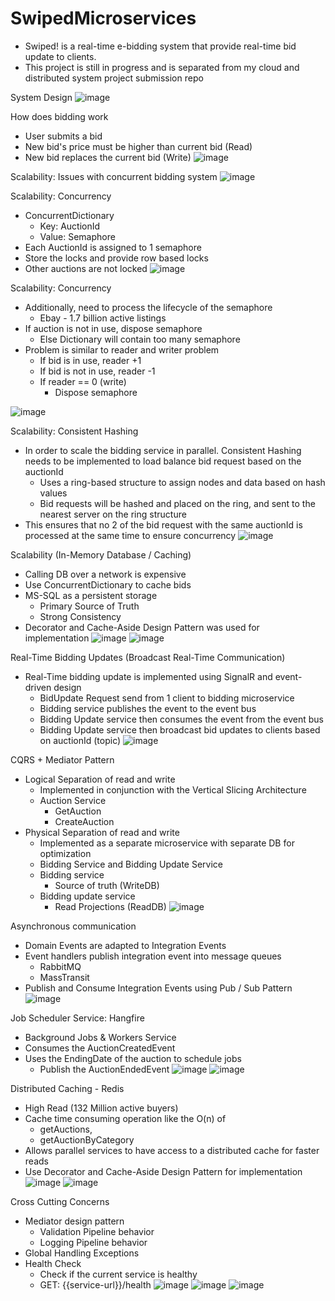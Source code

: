 # SwipedMicroservices
- Swiped! is a real-time e-bidding system that provide real-time bid update to clients.
- This project is still in progress and is separated from my cloud and distributed system project submission repo

System Design
![image](https://github.com/user-attachments/assets/33910cb9-3c22-403c-aa75-dc91839fdd0d)

How does bidding work
- User submits a bid
- New bid's price must be higher than current bid (Read)
- New bid replaces the current bid (Write)
![image](https://github.com/user-attachments/assets/a12d3889-53a5-43ce-a645-26b6e92306b9)

Scalability: Issues with concurrent bidding system
![image](https://github.com/user-attachments/assets/177de970-40e1-4565-9444-c552b32bbe28)

Scalability: Concurrency
- ConcurrentDictionary
   - Key: AuctionId 
   - Value: Semaphore
- Each AuctionId is assigned to 1 semaphore
- Store the locks and provide row based locks
- Other auctions are not locked
![image](https://github.com/user-attachments/assets/474161bb-e929-41b8-9c5e-d11f9873c378)

Scalability: Concurrency
- Additionally, need to process the lifecycle of the semaphore 
   - Ebay - 1.7 billion active listings
- If auction is not in use, dispose semaphore 
   - Else Dictionary will contain too many semaphore 
- Problem is similar to reader and writer problem
   - If bid is in use, reader +1 
   - If bid is not in use, reader -1
   - If reader == 0 (write)
      - Dispose semaphore

![image](https://github.com/user-attachments/assets/b8ce8266-fc61-463d-bf74-1b4e13633459)

Scalability: Consistent Hashing
- In order to scale the bidding service in parallel. Consistent Hashing needs to be implemented to load balance bid request based on the auctionId
   - Uses a ring-based structure to assign nodes and data based on hash values
   - Bid requests will be hashed and placed on the ring, and sent to the nearest server on the ring structure
- This ensures that no 2 of the bid request with the same auctionId is processed at the same time to ensure concurrency
![image](https://github.com/user-attachments/assets/b488b09a-8db3-4823-96cb-9d100582247b)

Scalability (In-Memory Database / Caching)
- Calling DB over a network is expensive
- Use ConcurrentDictionary to cache bids
- MS-SQL as a persistent storage
   - Primary Source of Truth
   - Strong Consistency
- Decorator and Cache-Aside Design Pattern was used for implementation
![image](https://github.com/user-attachments/assets/352f631b-e4b5-4fa6-ad1d-468c851635d7)
![image](https://github.com/user-attachments/assets/b404196f-e55d-4dd0-a99f-90e1d2bc7605)

Real-Time Bidding Updates (Broadcast Real-Time Communication)
- Real-Time bidding update is implemented using SignalR and event-driven design
   - BidUpdate Request send from 1 client to bidding microservice
   - Bidding service publishes the event to the event bus
   - Bidding Update service then consumes the event from the event bus
   - Bidding Update service then broadcast bid updates to clients based on auctionId (topic)
![image](https://github.com/user-attachments/assets/554ec7da-15a3-4af7-8e62-efe02763d631)

CQRS + Mediator Pattern
- Logical Separation of read and write
   - Implemented in conjunction with the Vertical Slicing Architecture
   - Auction Service
      - GetAuction
      - CreateAuction
- Physical Separation of read and write
   - Implemented as a separate microservice with separate DB for optimization
   - Bidding Service and Bidding Update Service
   - Bidding service 
      - Source of truth (WriteDB)
   - Bidding update service
      - Read Projections (ReadDB)
![image](https://github.com/user-attachments/assets/59aa23ef-aeb0-4285-a76d-88e63b7c209a)

Asynchronous communication
- Domain Events are adapted to Integration Events
- Event handlers publish integration event into message queues
   - RabbitMQ
   - MassTransit
- Publish and Consume Integration Events using Pub / Sub Pattern
![image](https://github.com/user-attachments/assets/d6e84098-4bdf-4a25-83a3-28dbee5b7da3)

Job Scheduler Service: Hangfire
- Background Jobs & Workers Service
- Consumes the AuctionCreatedEvent
- Uses the EndingDate of the auction to schedule jobs
   - Publish the AuctionEndedEvent
![image](https://github.com/user-attachments/assets/bf6f4bda-321e-46f4-85ca-36079f0cf3f4)
![image](https://github.com/user-attachments/assets/27fa3d16-8265-46f9-9d1c-f15c5700a472)

Distributed Caching - Redis
- High Read (132 Million active buyers)
- Cache time consuming operation like the O(n) of 
   - getAuctions, 
   - getAuctionByCategory
- Allows parallel services to have access to a distributed cache for faster reads
- Use Decorator and Cache-Aside Design Pattern for implementation
![image](https://github.com/user-attachments/assets/5ea1e6ad-9f28-4285-be6d-9fa309fc2ef9)
![image](https://github.com/user-attachments/assets/427bf395-c79c-491e-a650-8aaf5d0386cd)

Cross Cutting Concerns
- Mediator design pattern
   - Validation Pipeline behavior
   - Logging Pipeline behavior
- Global Handling Exceptions
- Health Check
   - Check if the current service is healthy
   - GET: {{service-url}}/health
![image](https://github.com/user-attachments/assets/078c31d9-0d63-4818-93b1-7aab717864cc)
![image](https://github.com/user-attachments/assets/829fa8d3-462f-4497-86d1-e4dd5257a725)
![image](https://github.com/user-attachments/assets/deb493d2-9c6b-4329-942e-b6ba9dfaf554)








